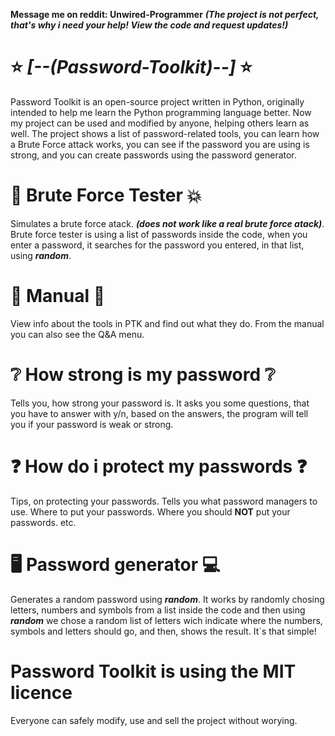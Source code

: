 ****Message me on reddit: Unwired-Programmer****
***(The project is not perfect, that's why i need your help! View the code and request updates!)***
# ⭐ *[--(Password-Toolkit)--]* ⭐
Password Toolkit is an open-source project written in Python, originally intended to help me learn the Python programming language better. Now my project can be used and modified by anyone, helping others learn as well.
The project shows a list of password-related tools, you can learn how a Brute Force attack works, you can see if the password you are using is strong, and you can create passwords using the password generator.


# 👊 Brute Force Tester 💥
Simulates a brute force atack. ***(does not work like a real brute force atack)***.
Brute force tester is using a list of passwords inside the code, when you enter a password, it searches for the password you entered, in that list, using ***random***.

# 📘 Manual 📖
View info about the tools in PTK and find out what they do.
From the manual you can also see the Q&A menu.

# ❔ How strong is my password ❔
Tells you, how strong your password is.
It asks you some questions, that you have to answer with y/n, based on the answers, the program will tell you if your password is weak or strong.

# ❓ How do i protect my passwords ❓
Tips, on protecting your passwords.
Tells you what password managers to use.
Where to put your passwords.
Where you should **NOT** put your passwords.
etc.

# 🖥️ Password generator 💻
Generates a random password using ***random***.
It works by randomly chosing letters, numbers and symbols from a list inside the code and then using ***random*** we chose a random list of letters wich indicate where the numbers, symbols and letters should go, and then, shows the result. It`s that simple!




# Password Toolkit is using the MIT licence
Everyone can safely modify, use and sell the project without worying.





